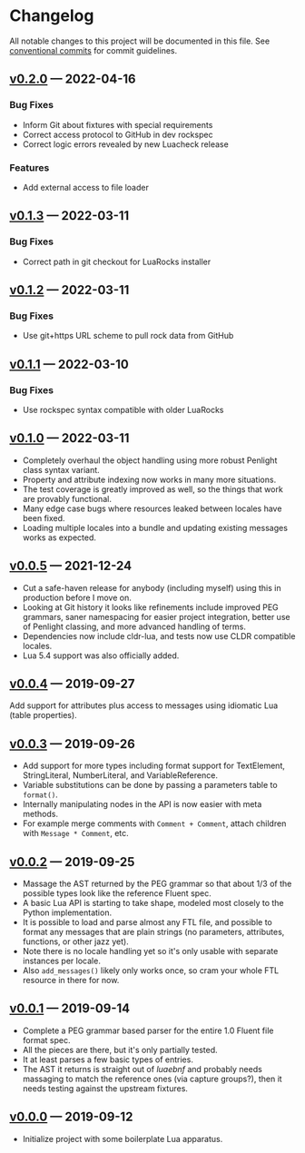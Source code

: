 # Changelog

All notable changes to this project will be documented in this file. See [conventional commits](https://www.conventionalcommits.org) for commit guidelines.

## [v0.2.0](https://github.com/alerque/fluent-lua/releases/v0.2.0) — 2022-04-16

### Bug Fixes

- Inform Git about fixtures with special requirements
- Correct access protocol to GitHub in dev rockspec
- Correct logic errors revealed by new Luacheck release

### Features

- Add external access to file loader

## [v0.1.3](https://github.com/alerque/fluent-lua/releases/v0.1.3) — 2022-03-11

### Bug Fixes

- Correct path in git checkout for LuaRocks installer

## [v0.1.2](https://github.com/alerque/fluent-lua/releases/v0.1.2) — 2022-03-11

### Bug Fixes

- Use git+https URL scheme to pull rock data from GitHub

## [v0.1.1](https://github.com/alerque/fluent-lua/releases/v0.1.1) — 2022-03-10

### Bug Fixes

- Use rockspec syntax compatible with older LuaRocks

## [v0.1.0](https://github.com/alerque/fluent-lua/releases/v0.1.0) — 2022-03-11

- Completely overhaul the object handling using more robust Penlight class syntax variant.
- Property and attribute indexing now works in many more situations.
- The test coverage is greatly improved as well, so the things that work are provably functional.
- Many edge case bugs where resources leaked between locales have been fixed.
- Loading multiple locales into a bundle and updating existing messages works as expected.

## [v0.0.5](https://github.com/alerque/fluent-lua/releases/v0.0.5) — 2021-12-24

- Cut a safe-haven release for anybody (including myself) using this in production before I move on.
- Looking at Git history it looks like refinements include improved PEG grammars, saner namespacing for easier project integration, better use of Penlight classing, and more advanced handling of terms.
- Dependencies now include cldr-lua, and tests now use CLDR compatible locales.
- Lua 5.4 support was also officially added.

## [v0.0.4](https://github.com/alerque/fluent-lua/releases/v0.0.1) — 2019-09-27

Add support for attributes plus access to messages using idiomatic Lua (table properties).

## [v0.0.3](https://github.com/alerque/fluent-lua/releases/v0.0.1) — 2019-09-26

- Add support for more types including format support for TextElement, StringLiteral, NumberLiteral, and VariableReference.
- Variable substitutions can be done by passing a parameters table to `format()`.
- Internally manipulating nodes in the API is now easier with meta methods.
- For example merge comments with `Comment + Comment`, attach children with `Message * Comment`, etc.

## [v0.0.2](https://github.com/alerque/fluent-lua/releases/v0.0.1) — 2019-09-25

- Massage the AST returned by the PEG grammar so that about 1/3 of the possible types look like the reference Fluent spec.
- A basic Lua API is starting to take shape, modeled most closely to the Python implementation.
- It is possible to load and parse almost any FTL file, and possible to format any messages that are plain strings (no parameters, attributes, functions, or other jazz yet).
- Note there is no locale handling yet so it's only usable with separate instances per locale.
- Also `add_messages()` likely only works once, so cram your whole FTL resource in there for now.

## [v0.0.1](https://github.com/alerque/fluent-lua/releases/v0.0.1) — 2019-09-14

- Complete a PEG grammar based parser for the entire 1.0 Fluent file format spec.
- All the pieces are there, but it's only partially tested.
- It at least parses a few basic types of entries.
- The AST it returns is straight out of *luaebnf* and probably needs massaging to match the reference ones (via capture groups?), then it needs testing against the upstream fixtures.

## [v0.0.0](https://github.com/alerque/fluent-lua/releases/v0.0.0) — 2019-09-12

- Initialize project with some boilerplate Lua apparatus.

<!-- generated by git-cliff -->
